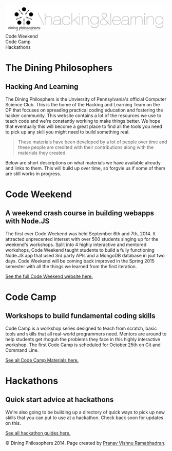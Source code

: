 <div class="hidden"><meta property="og:image" content="http://the-dining-philosophers.github.io/code-weekend/assets/img/logo.png"><link rel="shortcut icon" href="assets/images/favicon.png"><link rel="stylesheet" href="http://netdna.bootstrapcdn.com/font-awesome/4.0.3/css/font-awesome.css"><link rel="stylesheet" href='http://fonts.googleapis.com/css?family=Open+Sans:300italic,400italic,600italic,700italic,400,300,600,700' type='text/css'></div><img class="full-img" src="assets/img/logo.png"><div class="nav-items"><div class="nav-item" id="cw-menu">Code Weekend</div><div class="nav-item" id="cc-menu">Code Camp</div><div class="nav-item" id="hack-menu">Hackathons</div></div>

The Dining Philosophers
============
Hacking And Learning
--------------------------

The Dining Philosphers is the Unviersity of Pennsylvania's official Computer Science Club. This is the home of the Hacking and Learning Team on the DP that focuses on spreading practical coding education and fostering the hacker community. This website contains a lot of the resources we use to teach code and we're constantly working to make things better. We hope that eventually this will become a great place to find all the tools you need to pick up any skill you might need to build something real.

> These materials have been developed by a lot of people over time and these people are credited with their contributions along with the materials they created.

Below are short descriptions on what materials we have available already and links to them. This will build up over time, so forgvie us if some of them are still works in progress.

Code Weekend <a id="cw-section"></a>
==================================
A weekend crash course in building webapps with Node.JS
------------------------------------

The first ever Code Weekend was held September 6th and 7th, 2014. It attracted unprecented interset with over 500 students singing up for the weekend's workshops. Split into 4 highly interactive and mentored workshops, Code Weekend taught students to build a fully functioning Node.JS app that used 3rd party APIs and a MongoDB database in jsut two days. Code Weekend will be coming back improved in the Spring 2015 semester with all the things we learned from the first iteration.

[See the full Code Weekend website here.](http://dinphil.github.io/code-weekend)

Code Camp <a id="cc-section"></a>
==============================
Workshops to build fundamental coding skills
--------------------------------------------

Code Camp is a workshop series designed to teach from scratch, basic tools and skills that all real-world programmers need. Mentors are around to help students get rhoguh the problems they face in this highly interactive workshop. The first Code Camp is scheduled for October 25th on Git and Command Line.

[See all Code Camp Materials here.](http://dinphil.github.io/code-camp)

Hackathons <a id="hack-section"></a>
==================
Quick start advice at hackathons
-------------------------------

We're also going to be building up a directory of quick ways to pick up new skills that you can put to use at a hackathon. Check back soon for updates on this.

[See all hackathon guides here.](http://dinphil.github.io/hackathons)

<div class="footer"><p>&copy; Dining Philosophers 2014. Page created by <a href="http://pvrnav.com">Pranav Vishnu Ramabhadran</a>.</div>

<script src="http://code.jquery.com/jquery-1.11.0.min.js"></script>
<script src="assets/js/nav.js"></script>
<script src="assets/js/FlowType.js"></script>
<script type="text/javascript">
    $('.markdown-body').flowtype({
        minimum   : 500,
        maximum   : 1000,
        minFont   : 16,
        maxFont   : 65,
        fontRatio : 40
    });
</script>
<script>
    $(window).load(function(){
        $('.loading').fadeOut('200');
    });
</script>
